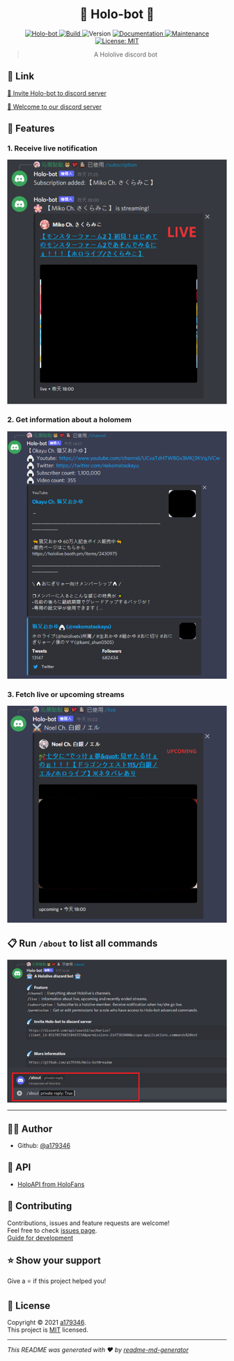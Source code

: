<div align="center">

<h1> 🤖 Holo-bot 🤖</h1>
<p>
  <a href="https://top.gg/bot/851705760358465556">
    <img src="https://top.gg/api/widget/status/851705760358465556.svg" alt="Holo-bot" />
  </a>
  <a href="https://github.com/a179346/Holo-bot/actions/workflows/build-test.yml" target="_blank">
    <img alt="Build" src="https://github.com/a179346/Holo-bot/actions/workflows/build-test.yml/badge.svg" />
  </a>
  <img alt="Version" src="https://img.shields.io/badge/version-1.4.0-blue.svg?cacheSeconds=2592000" />
  <a href="https://github.com/a179346/Holo-bot#readme" target="_blank">
    <img alt="Documentation" src="https://img.shields.io/badge/documentation-yes-brightgreen.svg" />
  </a>
  <a href="https://github.com/a179346/Holo-bot/graphs/commit-activity" target="_blank">
    <img alt="Maintenance" src="https://img.shields.io/badge/Maintained%3F-yes-green.svg" />
  </a>
  <a href="https://github.com/a179346/Holo-bot/blob/master/LICENSE" target="_blank">
    <img alt="License: MIT" src="https://img.shields.io/github/license/a179346/holo-bot" />
  </a>
</p>

> A Hololive discord bot

</div>

## 📌 Link

[🤖 Invite Holo-bot to discord server](https://discord.com/api/oauth2/authorize?client_id=851705760358465556&permissions=2147502080&scope=applications.commands%20bot)

[🌺 Welcome to our discord server](https://discord.gg/Pk5GMXZBMx)

## 🎍 Features

### 1. Receive live notification
![image](https://raw.githubusercontent.com/a179346/Holo-bot/images/images/live_notification.PNG)

### 2. Get information about a holomem
![image](https://raw.githubusercontent.com/a179346/Holo-bot/images/images/channel_get.PNG)

### 3. Fetch live or upcoming streams
![image](https://raw.githubusercontent.com/a179346/Holo-bot/images/images/live_get.PNG)

## 📋 Run `/about` to list all commands
![image](https://raw.githubusercontent.com/a179346/Holo-bot/images/images/about.PNG)

***

## 🙋‍♂️ Author

* Github: [@a179346](https://github.com/a179346)

## 📩 API
* [HoloAPI from HoloFans](https://github.com/holofans/holoapi)

## 🤝 Contributing

Contributions, issues and feature requests are welcome!<br />Feel free to check [issues page](https://github.com/a179346/Holo-bot/issues).<br />[Guide for development](https://github.com/a179346/Holo-bot/blob/main/CONTRIBUTING.md) 

## ⭐️ Show your support

Give a ⭐️ if this project helped you!

## 📝 License

Copyright © 2021 [a179346](https://github.com/a179346).<br />
This project is [MIT](https://github.com/a179346/Holo-bot/blob/master/LICENSE) licensed.

***
_This README was generated with ❤️ by [readme-md-generator](https://github.com/kefranabg/readme-md-generator)_
